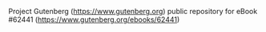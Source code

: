 Project Gutenberg (https://www.gutenberg.org) public repository for eBook #62441 (https://www.gutenberg.org/ebooks/62441)
